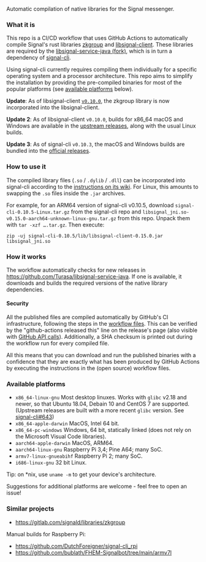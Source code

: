Automatic compilation of native libraries for the Signal messenger.

### What it is

This repo is a CI/CD workflow that uses GitHub Actions to automatically compile Signal's rust libraries [zkgroup](https://github.com/signalapp/zkgroup/) and [libsignal-client](https://github.com/signalapp/libsignal-client/). These libraries are required by the [libsignal-service-java (fork)](https://github.com/Turasa/libsignal-service-java/), which is in turn a dependency of [signal-cli](https://github.com/AsamK/signal-cli/). 

Using signal-cli currently requires compiling them individually for a specific operating system and a processor architecture. This repo aims to simplify the installation by providing the pre-compiled binaries for most of the popular platforms (see [available platforms](#available-platforms) below).

**Update**: As of libsignal-client [`v0.10.0`](https://github.com/signalapp/libsignal-client/releases/tag/v0.10.0), the zkgroup library is now incorporated into the libsignal-client.

**Update 2**: As of libsignal-client `v0.10.0`, builds for x86_64 macOS and Windows are available in the [upstream releases](https://github.com/signalapp/libsignal-client/releases/), along with the usual Linux builds.

**Update 3**: As of signal-cli `v0.10.3`, the macOS and Windows builds are bundled into the [official releases](https://github.com/AsamK/signal-cli/releases).



### How to use it

The compiled library files (`.so` / `.dylib` / `.dll`) can be incorporated into signal-cli according to the [instructions on its wiki](https://github.com/AsamK/signal-cli/wiki/Provide-native-lib-for-libsignal). For Linux, this amounts to swapping the `.so` files inside the `.jar` archives.

For example, for an ARM64 version of signal-cli v0.10.5, download `signal-cli-0.10.5-Linux.tar.gz` from the signal-cli repo and `libsignal_jni.so-v0.15.0-aarch64-unknown-linux-gnu.tar.gz` from this repo. Unpack them with `tar -xzf ….tar.gz`. Then execute:

	zip -uj signal-cli-0.10.5/lib/libsignal-client-0.15.0.jar libsignal_jni.so


### How it works

The workflow automatically checks for new releases in https://github.com/Turasa/libsignal-service-java. If one is available, it downloads and builds the required versions of the native library dependencies.

#### Security

All the published files are compiled automatically by GitHub's CI infrastructure, following the steps in the [workflow files](.github/workflows). This can be verified by the "github-actions released this" line on the release's page (also visible with [GitHub API calls](https://docs.github.com/en/rest/reference/repos#get-the-latest-release)). Additionally, a SHA checksum is printed out during the workflow run for every compiled file.

All this means that you can download and run the published binaries with a confidence that they are exactly what has been produced by GitHub Actions by executing the instructions in the (open source) workflow files.


### Available platforms


- `x86_64-linux-gnu`
	Most desktop linuxes.
	Works with `glibc` v2.18 and newer, so that Ubuntu 18.04, Debain 10 and CentOS 7 are supported. (Upstream releases are built with a more recent `glibc` version. See [signal-cli#643](https://github.com/AsamK/signal-cli/issues/643))
- `x86_64-apple-darwin`
	MacOS, Intel 64 bit.
- `x86_64-pc-windows`
	Windows, 64 bit, statically linked (does not rely on the Microsoft Visual Code libraries).
- `aarch64-apple-darwin`
	MacOS, ARM64.
- `aarch64-linux-gnu`
	Raspberry Pi 3,4; Pine A64; many SoC.
- `armv7-linux-gnueabihf`
	Raspberry Pi 2; many SoC.
- `i686-linux-gnu`
	32 bit Linux.

Tip: on \*nix, use `uname -m` to get your device's architecture.

Suggestions for additional platforms are welcome - feel free to open an issue!


### Similar projects

- https://gitlab.com/signald/libraries/zkgroup 

Manual builds for Raspberry Pi:

- https://github.com/DutchForeigner/signal-cli_rpi
- https://github.com/bublath/FHEM-Signalbot/tree/main/armv7l
